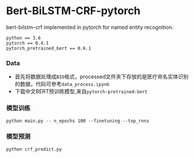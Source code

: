 # Bert-BiLSTM-CRF-pytorch
bert-bilstm-crf implemented in pytorch for named entity recognition.

```
python == 3.6
pytorch == 0.4.1
pytorch_pretrained_bert == 0.6.1
```

### Data
* 首先将数据处理成`BIO`格式，processed文件夹下存放的是医疗命名实体识别的数据，代码可参考`data_process.ipynb`
* 下载中文BERT预训练模型,来自`pytorch-pretrained-bert`

### 模型训练
```
python main.py -- n_epochs 100 --finetuning --top_rnns
```


### 模型预测
```
python crf_predict.py
```


